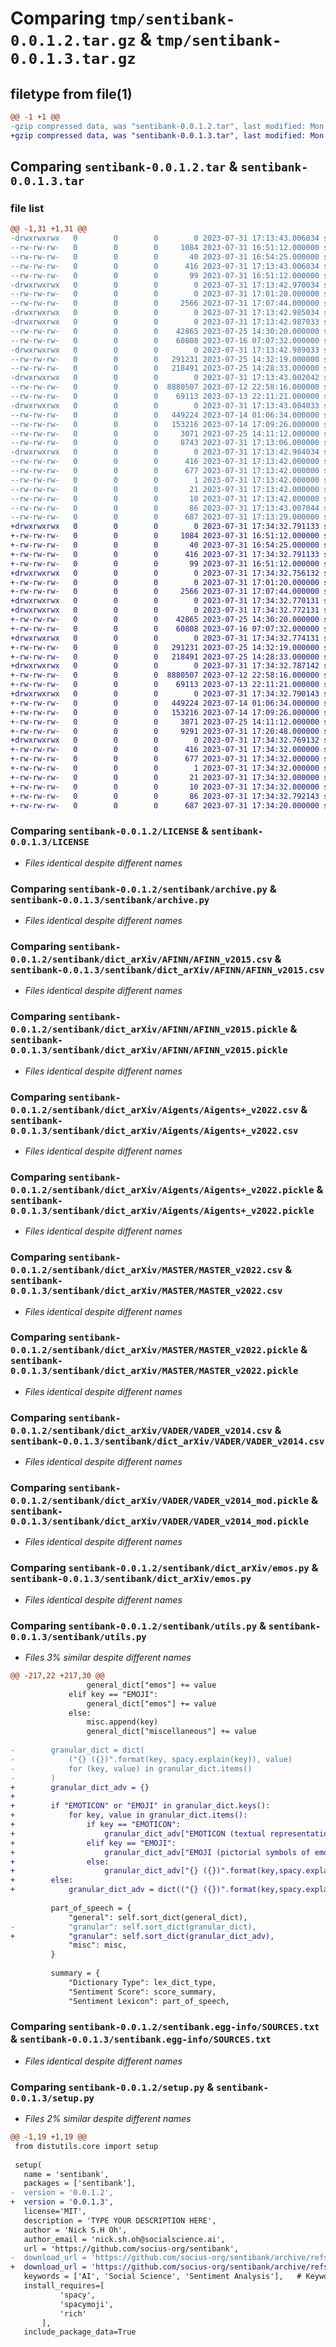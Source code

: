 # Comparing `tmp/sentibank-0.0.1.2.tar.gz` & `tmp/sentibank-0.0.1.3.tar.gz`

## filetype from file(1)

```diff
@@ -1 +1 @@
-gzip compressed data, was "sentibank-0.0.1.2.tar", last modified: Mon Jul 31 17:13:43 2023, max compression
+gzip compressed data, was "sentibank-0.0.1.3.tar", last modified: Mon Jul 31 17:34:32 2023, max compression
```

## Comparing `sentibank-0.0.1.2.tar` & `sentibank-0.0.1.3.tar`

### file list

```diff
@@ -1,31 +1,31 @@
-drwxrwxrwx   0        0        0        0 2023-07-31 17:13:43.006034 sentibank-0.0.1.2/
--rw-rw-rw-   0        0        0     1084 2023-07-31 16:51:12.000000 sentibank-0.0.1.2/LICENSE
--rw-rw-rw-   0        0        0       40 2023-07-31 16:54:25.000000 sentibank-0.0.1.2/MANIFEST.in
--rw-rw-rw-   0        0        0      416 2023-07-31 17:13:43.006034 sentibank-0.0.1.2/PKG-INFO
--rw-rw-rw-   0        0        0       99 2023-07-31 16:51:12.000000 sentibank-0.0.1.2/README.md
-drwxrwxrwx   0        0        0        0 2023-07-31 17:13:42.970034 sentibank-0.0.1.2/sentibank/
--rw-rw-rw-   0        0        0        0 2023-07-31 17:01:20.000000 sentibank-0.0.1.2/sentibank/__init__.py
--rw-rw-rw-   0        0        0     2566 2023-07-31 17:07:44.000000 sentibank-0.0.1.2/sentibank/archive.py
-drwxrwxrwx   0        0        0        0 2023-07-31 17:13:42.985034 sentibank-0.0.1.2/sentibank/dict_arXiv/
-drwxrwxrwx   0        0        0        0 2023-07-31 17:13:42.987033 sentibank-0.0.1.2/sentibank/dict_arXiv/AFINN/
--rw-rw-rw-   0        0        0    42865 2023-07-25 14:30:20.000000 sentibank-0.0.1.2/sentibank/dict_arXiv/AFINN/AFINN_v2015.csv
--rw-rw-rw-   0        0        0    60808 2023-07-16 07:07:32.000000 sentibank-0.0.1.2/sentibank/dict_arXiv/AFINN/AFINN_v2015.pickle
-drwxrwxrwx   0        0        0        0 2023-07-31 17:13:42.989033 sentibank-0.0.1.2/sentibank/dict_arXiv/Aigents/
--rw-rw-rw-   0        0        0   291231 2023-07-25 14:32:19.000000 sentibank-0.0.1.2/sentibank/dict_arXiv/Aigents/Aigents+_v2022.csv
--rw-rw-rw-   0        0        0   218491 2023-07-25 14:28:33.000000 sentibank-0.0.1.2/sentibank/dict_arXiv/Aigents/Aigents+_v2022.pickle
-drwxrwxrwx   0        0        0        0 2023-07-31 17:13:43.002042 sentibank-0.0.1.2/sentibank/dict_arXiv/MASTER/
--rw-rw-rw-   0        0        0  8880507 2023-07-12 22:58:16.000000 sentibank-0.0.1.2/sentibank/dict_arXiv/MASTER/MASTER_v2022.csv
--rw-rw-rw-   0        0        0    69113 2023-07-13 22:11:21.000000 sentibank-0.0.1.2/sentibank/dict_arXiv/MASTER/MASTER_v2022.pickle
-drwxrwxrwx   0        0        0        0 2023-07-31 17:13:43.004033 sentibank-0.0.1.2/sentibank/dict_arXiv/VADER/
--rw-rw-rw-   0        0        0   449224 2023-07-14 01:06:34.000000 sentibank-0.0.1.2/sentibank/dict_arXiv/VADER/VADER_v2014.csv
--rw-rw-rw-   0        0        0   153216 2023-07-14 17:09:26.000000 sentibank-0.0.1.2/sentibank/dict_arXiv/VADER/VADER_v2014_mod.pickle
--rw-rw-rw-   0        0        0     3071 2023-07-25 14:11:12.000000 sentibank-0.0.1.2/sentibank/dict_arXiv/emos.py
--rw-rw-rw-   0        0        0     8743 2023-07-31 17:13:06.000000 sentibank-0.0.1.2/sentibank/utils.py
-drwxrwxrwx   0        0        0        0 2023-07-31 17:13:42.984034 sentibank-0.0.1.2/sentibank.egg-info/
--rw-rw-rw-   0        0        0      416 2023-07-31 17:13:42.000000 sentibank-0.0.1.2/sentibank.egg-info/PKG-INFO
--rw-rw-rw-   0        0        0      677 2023-07-31 17:13:42.000000 sentibank-0.0.1.2/sentibank.egg-info/SOURCES.txt
--rw-rw-rw-   0        0        0        1 2023-07-31 17:13:42.000000 sentibank-0.0.1.2/sentibank.egg-info/dependency_links.txt
--rw-rw-rw-   0        0        0       21 2023-07-31 17:13:42.000000 sentibank-0.0.1.2/sentibank.egg-info/requires.txt
--rw-rw-rw-   0        0        0       10 2023-07-31 17:13:42.000000 sentibank-0.0.1.2/sentibank.egg-info/top_level.txt
--rw-rw-rw-   0        0        0       86 2023-07-31 17:13:43.007044 sentibank-0.0.1.2/setup.cfg
--rw-rw-rw-   0        0        0      687 2023-07-31 17:13:29.000000 sentibank-0.0.1.2/setup.py
+drwxrwxrwx   0        0        0        0 2023-07-31 17:34:32.791133 sentibank-0.0.1.3/
+-rw-rw-rw-   0        0        0     1084 2023-07-31 16:51:12.000000 sentibank-0.0.1.3/LICENSE
+-rw-rw-rw-   0        0        0       40 2023-07-31 16:54:25.000000 sentibank-0.0.1.3/MANIFEST.in
+-rw-rw-rw-   0        0        0      416 2023-07-31 17:34:32.791133 sentibank-0.0.1.3/PKG-INFO
+-rw-rw-rw-   0        0        0       99 2023-07-31 16:51:12.000000 sentibank-0.0.1.3/README.md
+drwxrwxrwx   0        0        0        0 2023-07-31 17:34:32.756132 sentibank-0.0.1.3/sentibank/
+-rw-rw-rw-   0        0        0        0 2023-07-31 17:01:20.000000 sentibank-0.0.1.3/sentibank/__init__.py
+-rw-rw-rw-   0        0        0     2566 2023-07-31 17:07:44.000000 sentibank-0.0.1.3/sentibank/archive.py
+drwxrwxrwx   0        0        0        0 2023-07-31 17:34:32.770131 sentibank-0.0.1.3/sentibank/dict_arXiv/
+drwxrwxrwx   0        0        0        0 2023-07-31 17:34:32.772131 sentibank-0.0.1.3/sentibank/dict_arXiv/AFINN/
+-rw-rw-rw-   0        0        0    42865 2023-07-25 14:30:20.000000 sentibank-0.0.1.3/sentibank/dict_arXiv/AFINN/AFINN_v2015.csv
+-rw-rw-rw-   0        0        0    60808 2023-07-16 07:07:32.000000 sentibank-0.0.1.3/sentibank/dict_arXiv/AFINN/AFINN_v2015.pickle
+drwxrwxrwx   0        0        0        0 2023-07-31 17:34:32.774131 sentibank-0.0.1.3/sentibank/dict_arXiv/Aigents/
+-rw-rw-rw-   0        0        0   291231 2023-07-25 14:32:19.000000 sentibank-0.0.1.3/sentibank/dict_arXiv/Aigents/Aigents+_v2022.csv
+-rw-rw-rw-   0        0        0   218491 2023-07-25 14:28:33.000000 sentibank-0.0.1.3/sentibank/dict_arXiv/Aigents/Aigents+_v2022.pickle
+drwxrwxrwx   0        0        0        0 2023-07-31 17:34:32.787142 sentibank-0.0.1.3/sentibank/dict_arXiv/MASTER/
+-rw-rw-rw-   0        0        0  8880507 2023-07-12 22:58:16.000000 sentibank-0.0.1.3/sentibank/dict_arXiv/MASTER/MASTER_v2022.csv
+-rw-rw-rw-   0        0        0    69113 2023-07-13 22:11:21.000000 sentibank-0.0.1.3/sentibank/dict_arXiv/MASTER/MASTER_v2022.pickle
+drwxrwxrwx   0        0        0        0 2023-07-31 17:34:32.790143 sentibank-0.0.1.3/sentibank/dict_arXiv/VADER/
+-rw-rw-rw-   0        0        0   449224 2023-07-14 01:06:34.000000 sentibank-0.0.1.3/sentibank/dict_arXiv/VADER/VADER_v2014.csv
+-rw-rw-rw-   0        0        0   153216 2023-07-14 17:09:26.000000 sentibank-0.0.1.3/sentibank/dict_arXiv/VADER/VADER_v2014_mod.pickle
+-rw-rw-rw-   0        0        0     3071 2023-07-25 14:11:12.000000 sentibank-0.0.1.3/sentibank/dict_arXiv/emos.py
+-rw-rw-rw-   0        0        0     9291 2023-07-31 17:20:48.000000 sentibank-0.0.1.3/sentibank/utils.py
+drwxrwxrwx   0        0        0        0 2023-07-31 17:34:32.769132 sentibank-0.0.1.3/sentibank.egg-info/
+-rw-rw-rw-   0        0        0      416 2023-07-31 17:34:32.000000 sentibank-0.0.1.3/sentibank.egg-info/PKG-INFO
+-rw-rw-rw-   0        0        0      677 2023-07-31 17:34:32.000000 sentibank-0.0.1.3/sentibank.egg-info/SOURCES.txt
+-rw-rw-rw-   0        0        0        1 2023-07-31 17:34:32.000000 sentibank-0.0.1.3/sentibank.egg-info/dependency_links.txt
+-rw-rw-rw-   0        0        0       21 2023-07-31 17:34:32.000000 sentibank-0.0.1.3/sentibank.egg-info/requires.txt
+-rw-rw-rw-   0        0        0       10 2023-07-31 17:34:32.000000 sentibank-0.0.1.3/sentibank.egg-info/top_level.txt
+-rw-rw-rw-   0        0        0       86 2023-07-31 17:34:32.792143 sentibank-0.0.1.3/setup.cfg
+-rw-rw-rw-   0        0        0      687 2023-07-31 17:34:20.000000 sentibank-0.0.1.3/setup.py
```

### Comparing `sentibank-0.0.1.2/LICENSE` & `sentibank-0.0.1.3/LICENSE`

 * *Files identical despite different names*

### Comparing `sentibank-0.0.1.2/sentibank/archive.py` & `sentibank-0.0.1.3/sentibank/archive.py`

 * *Files identical despite different names*

### Comparing `sentibank-0.0.1.2/sentibank/dict_arXiv/AFINN/AFINN_v2015.csv` & `sentibank-0.0.1.3/sentibank/dict_arXiv/AFINN/AFINN_v2015.csv`

 * *Files identical despite different names*

### Comparing `sentibank-0.0.1.2/sentibank/dict_arXiv/AFINN/AFINN_v2015.pickle` & `sentibank-0.0.1.3/sentibank/dict_arXiv/AFINN/AFINN_v2015.pickle`

 * *Files identical despite different names*

### Comparing `sentibank-0.0.1.2/sentibank/dict_arXiv/Aigents/Aigents+_v2022.csv` & `sentibank-0.0.1.3/sentibank/dict_arXiv/Aigents/Aigents+_v2022.csv`

 * *Files identical despite different names*

### Comparing `sentibank-0.0.1.2/sentibank/dict_arXiv/Aigents/Aigents+_v2022.pickle` & `sentibank-0.0.1.3/sentibank/dict_arXiv/Aigents/Aigents+_v2022.pickle`

 * *Files identical despite different names*

### Comparing `sentibank-0.0.1.2/sentibank/dict_arXiv/MASTER/MASTER_v2022.csv` & `sentibank-0.0.1.3/sentibank/dict_arXiv/MASTER/MASTER_v2022.csv`

 * *Files identical despite different names*

### Comparing `sentibank-0.0.1.2/sentibank/dict_arXiv/MASTER/MASTER_v2022.pickle` & `sentibank-0.0.1.3/sentibank/dict_arXiv/MASTER/MASTER_v2022.pickle`

 * *Files identical despite different names*

### Comparing `sentibank-0.0.1.2/sentibank/dict_arXiv/VADER/VADER_v2014.csv` & `sentibank-0.0.1.3/sentibank/dict_arXiv/VADER/VADER_v2014.csv`

 * *Files identical despite different names*

### Comparing `sentibank-0.0.1.2/sentibank/dict_arXiv/VADER/VADER_v2014_mod.pickle` & `sentibank-0.0.1.3/sentibank/dict_arXiv/VADER/VADER_v2014_mod.pickle`

 * *Files identical despite different names*

### Comparing `sentibank-0.0.1.2/sentibank/dict_arXiv/emos.py` & `sentibank-0.0.1.3/sentibank/dict_arXiv/emos.py`

 * *Files identical despite different names*

### Comparing `sentibank-0.0.1.2/sentibank/utils.py` & `sentibank-0.0.1.3/sentibank/utils.py`

 * *Files 3% similar despite different names*

```diff
@@ -217,22 +217,30 @@
                 general_dict["emos"] += value
             elif key == "EMOJI":
                 general_dict["emos"] += value
             else:
                 misc.append(key)
                 general_dict["miscellaneous"] += value
 
-        granular_dict = dict(
-            ("{} ({})".format(key, spacy.explain(key)), value)
-            for (key, value) in granular_dict.items()
-        )
+        granular_dict_adv = {} 
+        
+        if "EMOTICON" or "EMOJI" in granular_dict.keys(): 
+            for key, value in granular_dict.items(): 
+                if key == "EMOTICON": 
+                    granular_dict_adv["EMOTICON (textual representations of emotions)"] = value
+                elif key == "EMOJI": 
+                    granular_dict_adv["EMOJI (pictorial symbols of emotions, objects, or concepts)"] = value 
+                else: 
+                    granular_dict_adv["{} ({})".format(key,spacy.explain(key))] = value
+        else: 
+            granular_dict_adv = dict(("{} ({})".format(key,spacy.explain(key)), value) for (key, value) in granular_dict.items())
 
         part_of_speech = {
             "general": self.sort_dict(general_dict),
-            "granular": self.sort_dict(granular_dict),
+            "granular": self.sort_dict(granular_dict_adv),
             "misc": misc,
         }
 
         summary = {
             "Dictionary Type": lex_dict_type,
             "Sentiment Score": score_summary,
             "Sentiment Lexicon": part_of_speech,
```

### Comparing `sentibank-0.0.1.2/sentibank.egg-info/SOURCES.txt` & `sentibank-0.0.1.3/sentibank.egg-info/SOURCES.txt`

 * *Files identical despite different names*

### Comparing `sentibank-0.0.1.2/setup.py` & `sentibank-0.0.1.3/setup.py`

 * *Files 2% similar despite different names*

```diff
@@ -1,19 +1,19 @@
 from distutils.core import setup
 
 setup(
   name = 'sentibank', 
   packages = ['sentibank'],   
-  version = '0.0.1.2',      
+  version = '0.0.1.3',      
   license='MIT',        
   description = 'TYPE YOUR DESCRIPTION HERE',   
   author = 'Nick S.H Oh',                   
   author_email = 'nick.sh.oh@socialscience.ai',      
   url = 'https://github.com/socius-org/sentibank',  
-  download_url = 'https://github.com/socius-org/sentibank/archive/refs/tags/0.0.1.2.tar.gz', 
+  download_url = 'https://github.com/socius-org/sentibank/archive/refs/tags/0.0.1.3.tar.gz', 
   keywords = ['AI', 'Social Science', 'Sentiment Analysis'],   # Keywords that define your package best
   install_requires=[
           'spacy',
           'spacymoji',
           'rich'
       ],
   include_package_data=True
```

